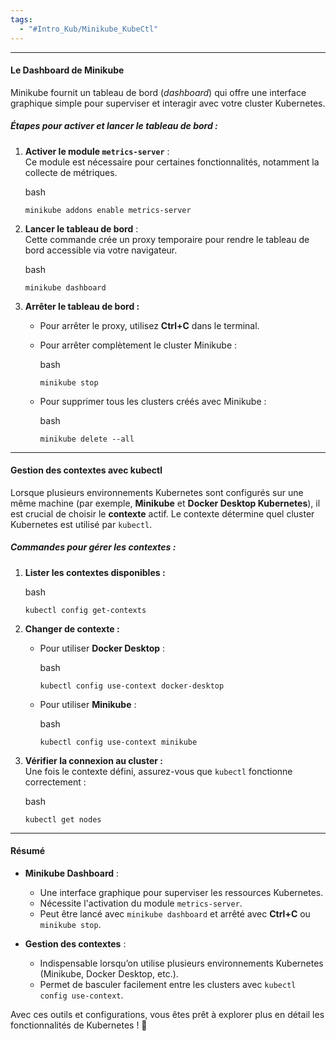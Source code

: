 ```yaml
---
tags:
  - "#Intro_Kub/Minikube_KubeCtl"
---
```

***

#### **Le Dashboard de Minikube**

Minikube fournit un tableau de bord (_dashboard_) qui offre une interface graphique simple pour superviser et interagir avec votre cluster Kubernetes.

##### **Étapes pour activer et lancer le tableau de bord :**

1. **Activer le module `metrics-server`** :  
    Ce module est nécessaire pour certaines fonctionnalités, notamment la collecte de métriques.
    
    bash
    
    `minikube addons enable metrics-server`
    
2. **Lancer le tableau de bord** :  
    Cette commande crée un proxy temporaire pour rendre le tableau de bord accessible via votre navigateur.
    
    bash
    
    `minikube dashboard`
    
3. **Arrêter le tableau de bord :**
    
    - Pour arrêter le proxy, utilisez **Ctrl+C** dans le terminal.
    - Pour arrêter complètement le cluster Minikube :
        
        bash
        
        `minikube stop`
        
    - Pour supprimer tous les clusters créés avec Minikube :
        
        bash
        
        `minikube delete --all`
        

---

#### **Gestion des contextes avec kubectl**

Lorsque plusieurs environnements Kubernetes sont configurés sur une même machine (par exemple, **Minikube** et **Docker Desktop Kubernetes**), il est crucial de choisir le **contexte** actif. Le contexte détermine quel cluster Kubernetes est utilisé par `kubectl`.

##### **Commandes pour gérer les contextes :**

1. **Lister les contextes disponibles :**
    
    bash
    
    `kubectl config get-contexts`
    
2. **Changer de contexte :**
    
    - Pour utiliser **Docker Desktop** :
        
        bash
        
        `kubectl config use-context docker-desktop`
        
    - Pour utiliser **Minikube** :
        
        bash
        
        `kubectl config use-context minikube`
        
3. **Vérifier la connexion au cluster :**  
    Une fois le contexte défini, assurez-vous que `kubectl` fonctionne correctement :
    
    bash
    
    `kubectl get nodes`
    

---

#### Résumé

- **Minikube Dashboard** :
    
    - Une interface graphique pour superviser les ressources Kubernetes.
    - Nécessite l'activation du module `metrics-server`.
    - Peut être lancé avec `minikube dashboard` et arrêté avec **Ctrl+C** ou `minikube stop`.
- **Gestion des contextes** :
    
    - Indispensable lorsqu’on utilise plusieurs environnements Kubernetes (Minikube, Docker Desktop, etc.).
    - Permet de basculer facilement entre les clusters avec `kubectl config use-context`.

Avec ces outils et configurations, vous êtes prêt à explorer plus en détail les fonctionnalités de Kubernetes ! 🚀
